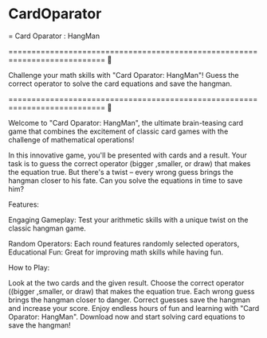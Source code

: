 # CardOparator


<app-name> = Card Oparator : HangMan 

===========================================================================
<short-description>


Challenge your math skills with "Card Oparator: HangMan"! Guess the correct operator to solve the card equations and save the hangman. 





===========================================================================
<full-description>



Welcome to "Card Oparator: HangMan", the ultimate brain-teasing card game that combines the excitement of classic card games with the challenge of mathematical operations!

In this innovative game, you'll be presented with cards and a result. Your task is to guess the correct operator (bigger ,smaller, or draw) that makes the equation true. But there's a twist – every wrong guess brings the hangman closer to his fate. Can you solve the equations in time to save him?

Features:

Engaging Gameplay: Test your arithmetic skills with a unique twist on the classic hangman game.

Random Operators: Each round features randomly selected operators, 
Educational Fun: Great for improving math skills while having fun.

How to Play:

Look at the two cards and the given result.
Choose the correct operator ((bigger ,smaller, or draw) that makes the equation true.
Each wrong guess brings the hangman closer to danger.
Correct guesses save the hangman and increase your score.
Enjoy endless hours of fun and learning with "Card Oparator: HangMan". Download now and start solving card equations to save the hangman!
